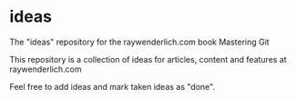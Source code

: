 # ideas
The "ideas" repository for the raywenderlich.com book Mastering Git

This repository is a collection of ideas for articles, content and features at raywenderlich.com 

Feel free to add ideas and mark taken ideas as "done".
